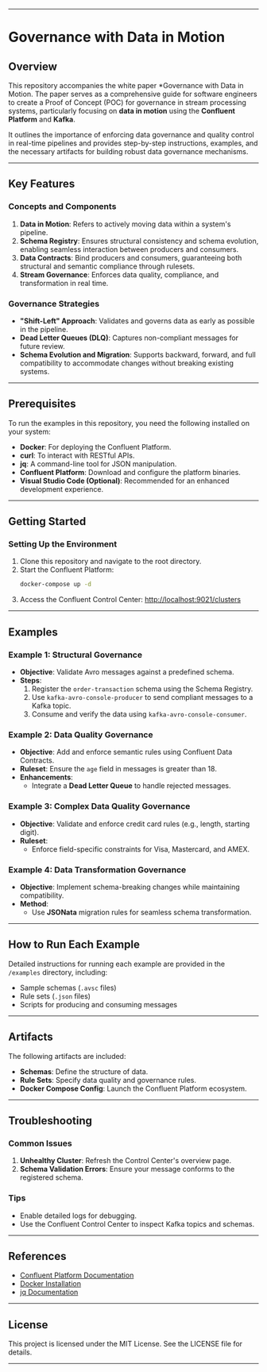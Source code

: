 

---

# Governance with Data in Motion

## Overview

This repository accompanies the white paper *Governance with Data in Motion. The paper serves as a comprehensive guide for software engineers to create a Proof of Concept (POC) for governance in stream processing systems, particularly focusing on **data in motion** using the **Confluent Platform** and **Kafka**.

It outlines the importance of enforcing data governance and quality control in real-time pipelines and provides step-by-step instructions, examples, and the necessary artifacts for building robust data governance mechanisms.

---

## Key Features

### Concepts and Components
1. **Data in Motion**: Refers to actively moving data within a system's pipeline.
2. **Schema Registry**: Ensures structural consistency and schema evolution, enabling seamless interaction between producers and consumers.
3. **Data Contracts**: Bind producers and consumers, guaranteeing both structural and semantic compliance through rulesets.
4. **Stream Governance**: Enforces data quality, compliance, and transformation in real time.

### Governance Strategies
- **"Shift-Left" Approach**: Validates and governs data as early as possible in the pipeline.
- **Dead Letter Queues (DLQ)**: Captures non-compliant messages for future review.
- **Schema Evolution and Migration**: Supports backward, forward, and full compatibility to accommodate changes without breaking existing systems.

---

## Prerequisites

To run the examples in this repository, you need the following installed on your system:

- **Docker**: For deploying the Confluent Platform.
- **curl**: To interact with RESTful APIs.
- **jq**: A command-line tool for JSON manipulation.
- **Confluent Platform**: Download and configure the platform binaries.
- **Visual Studio Code (Optional)**: Recommended for an enhanced development experience.

---

## Getting Started

### Setting Up the Environment

1. Clone this repository and navigate to the root directory.
2. Start the Confluent Platform:
   ```bash
   docker-compose up -d
   ```
3. Access the Confluent Control Center:
   [http://localhost:9021/clusters](http://localhost:9021/clusters)

---

## Examples

### Example 1: Structural Governance
- **Objective**: Validate Avro messages against a predefined schema.
- **Steps**:
  1. Register the `order-transaction` schema using the Schema Registry.
  2. Use `kafka-avro-console-producer` to send compliant messages to a Kafka topic.
  3. Consume and verify the data using `kafka-avro-console-consumer`.

### Example 2: Data Quality Governance
- **Objective**: Add and enforce semantic rules using Confluent Data Contracts.
- **Ruleset**: Ensure the `age` field in messages is greater than 18.
- **Enhancements**:
  - Integrate a **Dead Letter Queue** to handle rejected messages.

### Example 3: Complex Data Quality Governance
- **Objective**: Validate and enforce credit card rules (e.g., length, starting digit).
- **Ruleset**:
  - Enforce field-specific constraints for Visa, Mastercard, and AMEX.

### Example 4: Data Transformation Governance
- **Objective**: Implement schema-breaking changes while maintaining compatibility.
- **Method**:
  - Use **JSONata** migration rules for seamless schema transformation.

---

## How to Run Each Example

Detailed instructions for running each example are provided in the `/examples` directory, including:
- Sample schemas (`.avsc` files)
- Rule sets (`.json` files)
- Scripts for producing and consuming messages

---

## Artifacts

The following artifacts are included:
- **Schemas**: Define the structure of data.
- **Rule Sets**: Specify data quality and governance rules.
- **Docker Compose Config**: Launch the Confluent Platform ecosystem.

---

## Troubleshooting

### Common Issues
1. **Unhealthy Cluster**: Refresh the Control Center's overview page.
2. **Schema Validation Errors**: Ensure your message conforms to the registered schema.

### Tips
- Enable detailed logs for debugging.
- Use the Confluent Control Center to inspect Kafka topics and schemas.

---

## References

- [Confluent Platform Documentation](https://docs.confluent.io/platform/current/overview.html)
- [Docker Installation](https://www.docker.com/products/docker-desktop)
- [jq Documentation](https://jqlang.github.io/jq/)

---

## License

This project is licensed under the MIT License. See the LICENSE file for details.

--- 

